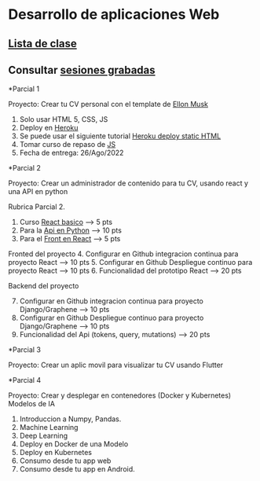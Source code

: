 # Desarrollo de aplicaciones Web
## [Lista de clase](https://docs.google.com/spreadsheets/d/1XnWhZaZ7BDcgLXSc8V_f_W7GoY6Eq0xgrXxldFy0Epg/edit?usp=sharing)
## Consultar [sesiones grabadas](https://drive.google.com/drive/folders/12AKxOWWEjDF_pCybSnD5FQLc-hPGkON6?usp=sharing)

*Parcial 1

Proyecto:  Crear tu CV personal con el template de [Ellon Musk](https://emprendedor.com/el-cv-de-elon-musk-es-de-una-pagina-el-tuyo-deberia-ser-igual/)
1. Solo usar HTML 5, CSS, JS
2. Deploy en [Heroku](https://www.heroku.com/)
3. Se puede usar el siguiente tutorial [Heroku deploy static HTML](https://www.geeksforgeeks.org/how-to-deploy-a-basic-static-html-website-to-heroku/)
4. Tomar curso de repaso de [JS](https://www.freecodecamp.org/learn/javascript-algorithms-and-data-structures/)
5.  Fecha de entrega: 26/Ago/2022


*Parcial 2

Proyecto: Crear un administrador de contenido para tu CV, usando react y una API en python

Rubrica Parcial 2.

1. Curso [React basico](https://www.udemy.com/course/react-js-para-principiantes-desde-cero-curso-gratuito/) --> 5 pts
2. Para la [Api en Python](https://www.howtographql.com/graphql-python/0-introduction/) --> 10 pts
3. Para el [Front en React](https://www.howtographql.com/react-apollo/1-getting-started/) --> 5 pts

Fronted del proyecto
4. Configurar en Github integracion continua para proyecto React --> 10 pts
5. Configurar en Github Despliegue continuo para proyecto React  --> 10 pts
6. Funcionalidad del prototipo React --> 20 pts

Backend del proyecto

7. Configurar en Github integracion continua para proyecto Django/Graphene --> 10 pts
8. Configurar en Github Despliegue continuo para proyecto Django/Graphene  --> 10 pts
9. Funcionalidad del Api (tokens, query, mutations) --> 20 pts
 


*Parcial 3

Proyecto: Crear un aplic movil para visualizar tu CV usando Flutter

*Parcial 4

Proyecto: Crear y desplegar en contenedores (Docker y Kubernetes) Modelos de IA 

1. Introduccion a Numpy, Pandas.
2. Machine Learning
3. Deep Learning
4. Deploy en Docker de una Modelo
5. Deploy en Kubernetes
6. Consumo desde tu app web
7. Consumo desde tu app en Android.
